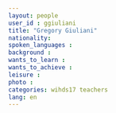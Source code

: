 ```yaml
---
layout: people
user_id : ggiuliani
title: "Gregory Giuliani"
nationality:
spoken_languages :
background :
wants_to_learn :
wants_to_achieve :
leisure :
photo :
categories: wihds17 teachers
lang: en
---
```

